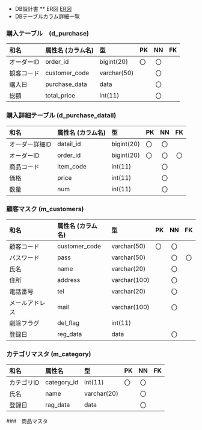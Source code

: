 * DB設計書
** ER図
[ER図]()
* DBテーブルカラム詳細一覧

### 購入テーブル　(d_purchase)
|和名|属性名 (カラム名) |型|PK|NN|FK|
|:---|:---|:---|:---|:---:|:----:|
|オーダーID|order_id|bigint(20)|〇|〇||
|観客コード|customer_code|varchar(50)||〇||
|購入日|purchase_data|data||〇||
|総額|total_price|int(11)||〇||

### 購入詳細テーブル (d_purchase_datail)
|和名|属性名 (カラム名) |型|PK|NN|FK|
|:---|:---|:---|:---|:---:|:----:|
|オーダー詳細ID|datail_id|bigint(20)|〇|〇||
|オーダーID|order_id|bigint(20)|〇|〇|〇|
|商品コード|item_code|int(11)||〇||
|価格|price|int(11)||〇||
|数量|num|int(11)||〇||

### 顧客マスク (m_customers)
|和名|属性名 (カラム名) |型|PK|NN|FK|
|:---|:---|:---|:---|:---:|:----:|
|顧客コード|customer_code|varchar(50)|〇|〇||
|パスワード|pass|varchar(50)||〇|〇|
|氏名|name|varchar(20)||〇||
|住所|address|varchar(100)||〇||
|電話番号|tel|varchar(20)||〇||
|メールアドレス|mail|varchar(100)||〇||
|削除フラグ|del_flag|int(11)||||
|登録日|reg_data|data||〇||

### カテゴリマスタ (m_category)
|和名|属性名|型|PK|NN|FK|
|:---|:---|:---|:---|:---:|:----:|
|カテゴリID|category_id|int(11)|〇|〇|||
|氏名|name|varchar(20)||〇||
|登録日|rag_data|data||〇||

###　商品マスタ
